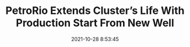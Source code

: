 ---
"title": "PetroRio Extends Cluster’s Life With Production Start From New Well"
"date": "2021-10-28 8:53:45"
"feed_name": "RIGZONE"
"feed_website": "http://www.rigzone.com/"
"feed_rss": "http://www.rigzone.com/news/rss/rigzone_latest.aspx"
"link": "https://www.rigzone.com/news/petrorio_extends_clusters_life_with_production_start_from_new_well-28-oct-2021-166841-article/?rss=true"
"source": "None"
"file": "_posts/2021-1-1-3e318ea808ebb874556a3c42032d9b6d868dd10d.md"
"accident": "0"
"drilling": "0"
"dead": "0"
"injured": "0"
"arrested": "0"
"place": "unknown place"
"where": "unknown site"
"causes": "unknown"
"place_uri": "unknown place"
---